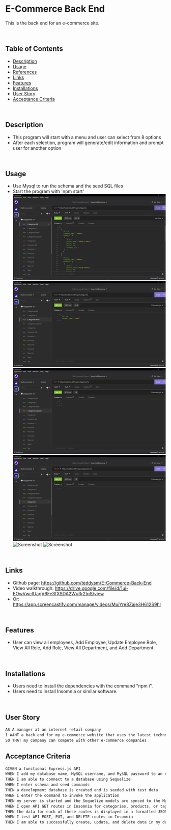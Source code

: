 # E-Commerce Back End

This is the back end for an e-commerce site.

<br>

## Table of Contents

- [Description](#description)
- [Usage](#usage)
- [References](#references)
- [Links](#links)
- [Features](#features)
- [Installations](#installations)
- [User Story](#user-story)
- [Acceptance Criteria](#acceptance-criteria)

<br>

## Description

- This program will start with a menu and user can select from 8 options
- After each selection, program will generate/edit information and prompt user for another option

<br>

## Usage

- Use Mysql to run the schema and the seed SQL files
- Start the program with 'npm start'
  ![Screenshot](./assets/Screenshot1.png)
  ![Screenshot](./assets/Screenshot2.png)
  ![Screenshot](./assets/Screenshot3.png)
  ![Screenshot](./assets/Screenshot4.png)
  ![Screenshot](./assets/Screenshot5.png)
  ![Screenshot](./assets/Screenshot6.png)

<br>

## Links

- Github page: https://github.com/teddysm/E-Commerce-Back-End
- Video walkthrough: https://drive.google.com/file/d/1uj-EOwVwclUagV6Fe3fXSDA2Wu3r2tqS/view
- Or: https://app.screencastify.com/manage/videos/MuiYre8Zaje3H612S9hl

<br>

## Features

- User can view all employees, Add Employee, Update Employee Role, View All Role, Add Role, View All Department, and Add Department.

<br>

## Installations

- Users need to install the dependencies with the command "npm i".
- Users need to install Insomnia or similar software.

<br>


## User Story

```md
AS A manager at an internet retail company
I WANT a back end for my e-commerce website that uses the latest technologies
SO THAT my company can compete with other e-commerce companies
```

## Acceptance Criteria

```md
GIVEN a functional Express.js API
WHEN I add my database name, MySQL username, and MySQL password to an environment variable file
THEN I am able to connect to a database using Sequelize
WHEN I enter schema and seed commands
THEN a development database is created and is seeded with test data
WHEN I enter the command to invoke the application
THEN my server is started and the Sequelize models are synced to the MySQL database
WHEN I open API GET routes in Insomnia for categories, products, or tags
THEN the data for each of these routes is displayed in a formatted JSON
WHEN I test API POST, PUT, and DELETE routes in Insomnia
THEN I am able to successfully create, update, and delete data in my database
```


